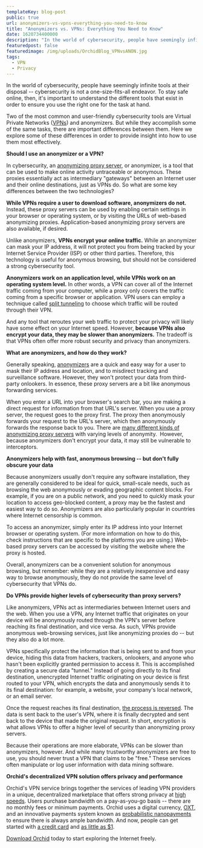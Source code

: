 ```yaml
---
templateKey: blog-post
public: true
url: anonymizers-vs-vpns-everything-you-need-to-know
title: "Anonymizers vs. VPNs: Everything You Need to Know"
date: 1620734400000
description: "In the world of cybersecurity, people have seemingly infinite tools at their disposal – cybersecurity is not a one-size-fits-all endeavor."
featuredpost: false
featuredimage: /img/uploads/OrchidBlog_VPNvsANON.jpg
tags:
  - VPN
  - Privacy
---
```

In the world of cybersecurity, people have seemingly infinite tools at their disposal -- cybersecurity is not a one-size-fits-all endeavor. To stay safe online, then, it's important to understand the different tools that exist in order to ensure you use the right one for the task at hand.

Two of the most common and user-friendly cybersecurity tools are Virtual Private Networks ([VPNs](https://www.orchid.com/how-it-works)) and anonymizers. But while they accomplish some of the same tasks, there are important differences between them. Here we explore some of these differences in order to provide insight into how to use them most effectively.

**Should I use an anonymizer or a VPN?**

In cybersecurity, an [anonymizing proxy server](https://en.wikipedia.org/wiki/Proxy_server), or anonymizer, is a tool that can be used to make online activity untraceable or anonymous. These proxies essentially act as intermediary "gateways" between an Internet user and their online destinations, just as VPNs do. So what are some key differences between the two technologies?

**While VPNs require a user to download software, anonymizers do not.** Instead, these proxy servers can be used by enabling certain settings in your browser or operating system, or by visiting the URLs of web-based anonymizing proxies. Application-based anonymizing proxy servers are also available, if desired.

Unlike anonymizers, **VPNs encrypt your online traffic.** While an anonymizer can mask your IP address, it will not protect you from being tracked by your Internet Service Provider (ISP) or other third parties. Therefore, this technology is useful for anonymous browsing, but should not be considered a strong cybersecurity tool.

**Anonymizers work on an application level, while VPNs work on an operating system level.** In other words, a VPN can cover all of the Internet traffic coming from your computer, while a proxy only covers the traffic coming from a specific browser or application. VPN users can employ a technique called [split tunneling](https://blog.orchid.com/what-is-split-tunneling/) to choose which traffic will be routed through their VPN.

And any tool that reroutes your web traffic to protect your privacy will likely have some effect on your Internet speed. However, **because VPNs also encrypt your data, they may be slower than anonymizers.** The tradeoff is that VPNs often offer more robust security and privacy than anonymizers.

**What are anonymizers, and how do they work?**

Generally speaking, [anonymizers](https://docs.orchid.com/en/v0.9.8/using-orchid/) are a quick and easy way for a user to mask their IP address and location, and to misdirect tracking and surveillance software. However, they won't protect your data from third-party onlookers. In essence, these proxy servers are a bit like anonymous forwarding services.

When you enter a URL into your browser's search bar, you are making a direct request for information from that URL's server. When you use a proxy server, the request goes to the proxy first. The proxy then anonymously forwards your request to the URL's server, which then anonymously forwards the response back to you. There are [many different kinds of anonymizing proxy servers](https://www.educba.com/types-of-proxy-servers/) with varying levels of anonymity.  However, because anonymizers don't encrypt your data, it may still be vulnerable to interceptors.

**Anonymizers help with fast, anonymous browsing -- but don't fully obscure your data**

Because anonymizers usually don't require any software installation, they are generally considered to be ideal for quick, small-scale needs, such as browsing the web anonymously or evading geographic content blocks. For example, if you are on a public network, and you need to quickly mask your location to access geo-blocked content, a proxy may be the fastest and easiest way to do so. Anonymizers are also particularly popular in countries where Internet censorship is common.

To access an anonymizer, simply enter its IP address into your Internet browser or operating system. (For more information on how to do this, check instructions that are specific to the platforms you are using.) Web-based proxy servers can be accessed by visiting the website where the proxy is hosted.

Overall, anonymizers can be a convenient solution for anonymous browsing, but remember: while they are a relatively inexpensive and easy way to browse anonymously, they do not provide the same level of cybersecurity that VPNs do.

**Do VPNs provide higher levels of cybersecurity than proxy servers?**

Like anonymizers, VPNs act as intermediaries between Internet users and the web. When you use a VPN, any Internet traffic that originates on your device will be anonymously routed through the VPN's server before reaching its final destination, and vice versa. As such, VPNs provide anonymous web-browsing services, just like anonymizing proxies do -- but they also do a lot more.

VPNs specifically protect the information that is being sent to and from your device, hiding this data from hackers, trackers, onlookers, and anyone who hasn't been explicitly granted permission to access it. This is accomplished by creating a secure data "tunnel." Instead of going directly to its final destination, unencrypted Internet traffic originating on your device is first routed to your VPN, which encrypts the data and anonymously sends it to its final destination: for example, a website, your company's local network, or an email server.

Once the request reaches its final destination, [the process is reversed](https://cybersecurity.att.com/blogs/security-essentials/explain-how-vpn-works#:~:text=A%20virtual%20private%20network%20(VPN)%20is%20a%20series%20of%20virtual,using%2C%20such%20as%20web%20servers.). The data is sent back to the user's VPN, where it is finally decrypted and sent back to the device that made the original request. In short, encryption is what allows VPNs to offer a higher level of security than anonymizing proxy servers.

Because their operations are more elaborate, VPNs can be slower than anonymizers, however. And while many trustworthy anonymizers are free to use, you should never trust a VPN that claims to be "free." These services often manipulate or log user information with data mining software.

**Orchid's decentralized VPN solution offers privacy and performance**

Orchid's VPN service brings together the services of leading VPN providers in a unique, decentralized marketplace that offers strong privacy at [high speeds](https://blog.orchid.com/orchid-just-got-faster/). Users purchase bandwidth on a pay-as-you-go basis -- there are no monthly fees or minimum payments. Orchid uses a digital currency, [OXT](https://www.orchid.com/oxt/), and an innovative payments system known as [probabilistic nanopayments](https://www.orchid.com/how-it-works) to ensure there is always ample bandwidth. And now, people can get started with [a credit card](https://blog.orchid.com/how-to-start-using-orchids-crypto-vpn-in-seconds/) and [as little as $1](https://blog.orchid.com/starting-today-it-only-costs-1-to-get-started-with-orchid/).

[Download Orchid](https://www.orchid.com/download) today to start exploring the Internet freely.